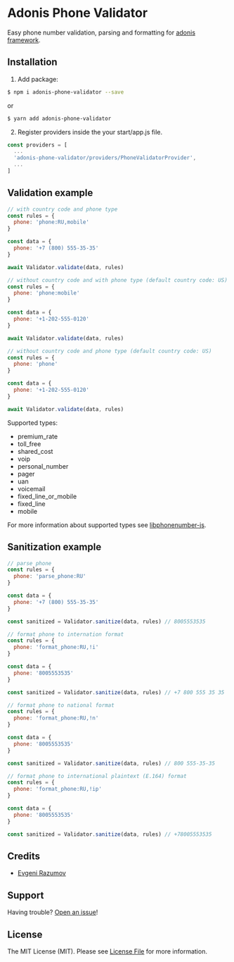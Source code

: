 # Adonis Phone Validator

Easy phone number validation, parsing and formatting for [adonis framework](http://adonisjs.com).

## Installation

1. Add package:

```bash
$ npm i adonis-phone-validator --save
```
or

```bash
$ yarn add adonis-phone-validator
```

2. Register providers inside the your start/app.js file.

```js
const providers = [
  ...
  'adonis-phone-validator/providers/PhoneValidatorProvider',
  ...
]
```
## Validation example

```js
// with country code and phone type
const rules = {
  phone: 'phone:RU,mobile'
}

const data = {
  phone: '+7 (800) 555-35-35'
}

await Validator.validate(data, rules)

// without country code and with phone type (default country code: US)
const rules = {
  phone: 'phone:mobile'
}

const data = {
  phone: '+1-202-555-0120'
}

await Validator.validate(data, rules)

// without country code and phone type (default country code: US)
const rules = {
  phone: 'phone'
}

const data = {
  phone: '+1-202-555-0120'
}

await Validator.validate(data, rules)
```

Supported types:
 - premium_rate
 - toll_free
 - shared_cost
 - voip
 - personal_number
 - pager
 - uan
 - voicemail
 - fixed_line_or_mobile
 - fixed_line
 - mobile

For more information about supported types see [libphonenumber-js](https://github.com/halt-hammerzeit/libphonenumber-js).

## Sanitization example

```js
// parse phone
const rules = {
  phone: 'parse_phone:RU'
}

const data = {
  phone: '+7 (800) 555-35-35'
}

const sanitized = Validator.sanitize(data, rules) // 8005553535

// format phone to internation format
const rules = {
  phone: 'format_phone:RU,!i'
}

const data = {
  phone: '8005553535'
}

const sanitized = Validator.sanitize(data, rules) // +7 800 555 35 35

// format phone to national format
const rules = {
  phone: 'format_phone:RU,!n'
}

const data = {
  phone: '8005553535'
}

const sanitized = Validator.sanitize(data, rules) // 800 555-35-35

// format phone to international plaintext (E.164) format
const rules = {
  phone: 'format_phone:RU,!ip'
}

const data = {
  phone: '8005553535'
}

const sanitized = Validator.sanitize(data, rules) // +78005553535
```

## Credits

- [Evgeni Razumov](https://github.com/enniel)

## Support

Having trouble? [Open an issue](https://github.com/enniel/adonis-phone-validator/issues/new)!

## License

The MIT License (MIT). Please see [License File](LICENSE.md) for more information.
